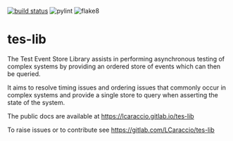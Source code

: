 [![build status](https://gitlab.com/LCaraccio/tes-lib/badges/main/pipeline.svg)](https://gitlab.com/LCaraccio/tes-lib/commits/main)
![pylint](https://lcaraccio.gitlab.io/tes-lib/pylint.svg)
![flake8](https://lcaraccio.gitlab.io/tes-lib/flake8.svg)

# tes-lib

The Test Event Store Library assists in performing asynchronous testing of
complex systems by providing an ordered store of events which can then be queried.

It aims to resolve timing issues and ordering issues that commonly occur in complex systems and
provide a single store to query when asserting the state of the system.

The public docs are available at https://lcaraccio.gitlab.io/tes-lib

To raise issues or to contribute see https://gitlab.com/LCaraccio/tes-lib
